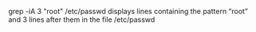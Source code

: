 grep -iA 3 "root" /etc/passwd displays lines containing the pattern “root” and 3 lines after them in the file /etc/passwd  
